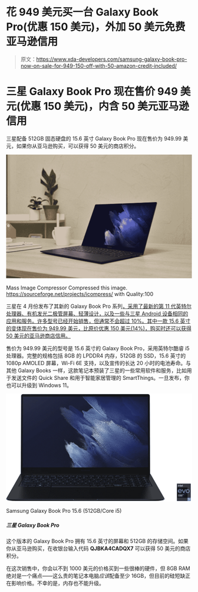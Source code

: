 # 花 949 美元买一台 Galaxy Book Pro(优惠 150 美元)，外加 50 美元免费亚马逊信用

> 原文：<https://www.xda-developers.com/samsung-galaxy-book-pro-now-on-sale-for-949-150-off-with-50-amazon-credit-included/>

# 三星 Galaxy Book Pro 现在售价 949 美元(优惠 150 美元)，内含 50 美元亚马逊信用

三星配备 512GB 固态硬盘的 15.6 英寸 Galaxy Book Pro 现在售价为 949.99 美元，如果你从亚马逊购买，可以获得 50 美元的商店积分。

 <picture>![Galaxy Book Pro in black](img/bfba93c7092f7cde63900d0c14028030.png)</picture> 

Mass Image Compressor Compressed this image. https://sourceforge.net/projects/icompress/ with Quality:100

三星在 4 月份发布了其新的 Galaxy Book Pro 系列[，采用了最新的第 11 代英特尔处理器、有机发光二极管屏幕、轻薄设计，以及一些与三星 Android 设备相同的应用和服务。许多型号已经开始销售，但通常不会超过 10%。其中一款 15.6 英寸的变体现在售价为 949.99 美元，比原价优惠 150 美元(14%)，购买时还可以获得 50 美元的亚马逊商店信用。](https://www.xda-developers.com/samsung-galaxy-book-pro-laptops-2021/)

售价为 949.99 美元的型号是 15.6 英寸的 Galaxy Book Pro，采用英特尔酷睿 i5 处理器。完整的规格包括 8GB 的 LPDDR4 内存，512GB 的 SSD，15.6 英寸的 1080p AMOLED 屏幕，Wi-Fi 6E 支持，以及宣传的长达 20 小时的电池寿命。与其他 Galaxy Books 一样，这款笔记本预装了三星的一些常用软件和服务，比如用于发送文件的 Quick Share 和用于智能家居管理的 SmartThings。一旦发布，你也可以升级到 Windows 11。

 <picture>![This version of the Galaxy Book Pro has a 15.6-inch screen and 512GB of storage. If you buy it from Amazon, enter code <strong>QJBKA4CADQX7</strong> at checkout to get $50 of store credit.](img/66041c2b50863b0ae6bac639e2faf33b.png)</picture> 

Samsung Galaxy Book Pro 15.6 (512GB/Core i5)

##### 三星 Galaxy Book Pro

这个版本的 Galaxy Book Pro 拥有 15.6 英寸的屏幕和 512GB 的存储空间。如果你从亚马逊购买，在收银台输入代码 **QJBKA4CADQX7** 可以获得 50 美元的商店积分。

在这次销售中，你会以不到 1000 美元的价格买到一些很棒的硬件，但 8GB RAM 绝对是一个痛点——这么贵的笔记本电脑*应该*配备至少 16GB，但目前的硅短缺正在影响价格。不幸的是，内存也不能升级。